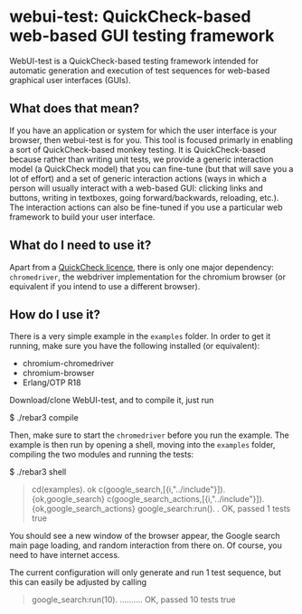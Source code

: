 # webui-test: QuickCheck-based web-based GUI testing framework

WebUI-test is a QuickCheck-based testing framework intended for
automatic generation and execution of test sequences for web-based
graphical user interfaces (GUIs).

## What does that mean?

If you have an application or system for which the user interface is
your browser, then webui-test is for you. This tool is focused
primarly in enabling a sort of QuickCheck-based monkey testing. It is
QuickCheck-based because rather than writing unit tests, we provide a
generic interaction model (a QuickCheck model) that you can fine-tune
(but that will save you a lot of effort) and a set of generic
interaction actions (ways in which a person will usually interact with
a web-based GUI: clicking links and buttons, writing in textboxes,
going forward/backwards, reloading, etc.).  The interaction actions
can also be fine-tuned if you use a particular web framework to build
your user interface.

## What do I need to use it?

Apart from a [QuickCheck licence](http://quviq.com), there is only one
  major dependency: `chromedriver`, the webdriver implementation for
  the chromium browser (or equivalent if you intend to use a different
  browser).
  
## How do I use it?
  
There is a very simple example in the `examples` folder. In order to
get it running, make sure you have the following installed (or
equivalent):

* chromium-chromedriver
* chromium-browser
* Erlang/OTP R18

Download/clone WebUI-test, and to compile it, just run

$ ./rebar3 compile

Then, make sure to start the `chromedriver` before you run the
example. The example is then run by opening a shell, moving into the
`examples` folder, compiling the two modules and running the tests:

$ ./rebar3 shell

> cd(examples).
ok
> c(google_search,[{i,"../include"}]).
{ok,google_search}
> c(google_search_actions,[{i,"../include"}]).
{ok,google_search_actions}
> google_search:run().
.
OK, passed 1 tests
true

You should see a new window of the browser appear, the Google search
main page loading, and random interaction from there on. Of course,
you need to have internet access.

The current configuration will only generate and run 1 test sequence,
but this can easily be adjusted by calling

> google_search:run(10).
..........
OK, passed 10 tests
true
